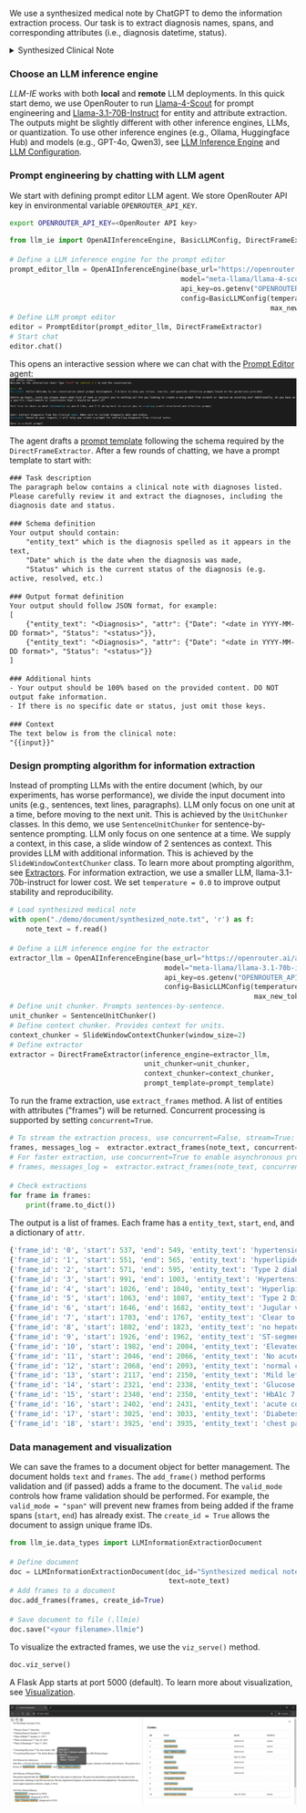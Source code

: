 We use a synthesized medical note by ChatGPT to demo the information extraction process. Our task is to extract diagnosis names, spans, and corresponding attributes (i.e., diagnosis datetime, status).

<details>
<summary>Synthesized Clinical Note</summary>

```txt
### Discharge Summary Note

**Patient Name:** John Doe  
**Medical Record Number:** 12345678  
**Date of Birth:** January 15, 1975  
**Date of Admission:** July 20, 2024  
**Date of Discharge:** July 27, 2024  

**Attending Physician:** Dr. Jane Smith, MD  
**Consulting Physicians:** Dr. Emily Brown, MD (Cardiology), Dr. Michael Green, MD (Pulmonology)

#### Reason for Admission
John Doe, a 49-year-old male, was admitted to the hospital with complaints of chest pain, shortness of breath, and dizziness. The patient has a history of hypertension, hyperlipidemia, and Type 2 diabetes mellitus.

#### History of Present Illness
The patient reported that the chest pain started two days prior to admission. The pain was described as a pressure-like sensation in the central chest, radiating to the left arm and jaw. He also experienced dyspnea on exertion and occasional palpitations. The patient denied any recent upper respiratory infection, cough, or fever.

#### Past Medical History
- Hypertension (diagnosed in 2010)
- Hyperlipidemia (diagnosed in 2015)
- Type 2 Diabetes Mellitus (diagnosed in 2018)

#### Social History
- Former smoker (quit in 2010)
- Occasional alcohol consumption
- Works as an accountant
- Married with two children

#### Family History
- Father: myocardial infarction at age 55
- Mother: Type 2 diabetes mellitus

#### Physical Examination
- **Vital Signs:** Blood pressure 160/95 mmHg, heart rate 88 bpm, respiratory rate 20 breaths/min, temperature 98.6°F, oxygen saturation 96% on room air.
- **General:** Alert and oriented, in mild distress.
- **Cardiovascular:** Regular rhythm, no murmurs, rubs, or gallops. Jugular venous pressure not elevated.
- **Respiratory:** Clear to auscultation bilaterally, no wheezes, rales, or rhonchi.
- **Abdomen:** Soft, non-tender, no hepatosplenomegaly.
- **Extremities:** No edema, pulses 2+ bilaterally.

#### Laboratory and Diagnostic Tests
- **EKG:** ST-segment depression in leads V4-V6.
- **Troponin I:** Elevated at 0.15 ng/mL (normal <0.04 ng/mL).
- **Chest X-ray:** No acute infiltrates, normal cardiac silhouette.
- **Echocardiogram:** Mild left ventricular hypertrophy, ejection fraction 55%.
- **CBC:** WBC 8.5 x 10^3/uL, Hgb 13.5 g/dL, Platelets 250 x 10^3/uL.
- **CMP:** Na 138 mmol/L, K 4.0 mmol/L, BUN 15 mg/dL, Creatinine 0.9 mg/dL, Glucose 180 mg/dL, HbA1c 7.8%.

#### Hospital Course
John Doe was diagnosed with acute coronary syndrome (ACS). He was started on dual antiplatelet therapy with aspirin and clopidogrel, along with high-dose atorvastatin, and a beta-blocker. A cardiology consultation was obtained, and the patient underwent coronary angiography, which revealed a 70% stenosis in the left anterior descending artery. A drug-eluting stent was placed successfully.

Post-procedure, the patient was monitored in the coronary care unit. He remained hemodynamically stable, with no recurrent chest pain. He was gradually advanced to a regular cardiac diet and was ambulating without difficulty by day three of hospitalization. Diabetes management was optimized with the addition of metformin, and his blood pressure was controlled with the continuation of his antihypertensive regimen.

#### Discharge Medications
- Aspirin 81 mg daily
- Clopidogrel 75 mg daily
- Atorvastatin 40 mg daily
- Metoprolol 50 mg twice daily
- Lisinopril 20 mg daily
- Metformin 1000 mg twice daily

#### Discharge Instructions
John Doe was advised to follow a heart-healthy diet, engage in regular physical activity, and monitor his blood glucose levels. He was instructed to avoid smoking and limit alcohol intake. Follow-up appointments were scheduled with his primary care physician, cardiologist, and endocrinologist.

The patient was educated on the signs and symptoms of recurrent chest pain and instructed to seek immediate medical attention if they occur. He was provided with a prescription for a nitroglycerin tablet to use as needed for chest pain.

#### Follow-Up Appointments
- Primary Care Physician: August 3, 2024
- Cardiology: August 10, 2024
- Endocrinology: August 17, 2024

**Discharge Summary Prepared by:**  
Dr. Jane Smith, MD  
July 27, 2024
```

</details>

### Choose an LLM inference engine
*LLM-IE* works with both **local** and **remote** LLM deployments. In this quick start demo, we use OpenRouter to run [Llama-4-Scout](https://huggingface.co/meta-llama/Llama-4-Scout-17B-16E) for prompt engineering and [Llama-3.1-70B-Instruct](https://huggingface.co/meta-llama/Llama-3.1-70B-Instruct) for entity and attribute extraction.
The outputs might be slightly different with other inference engines, LLMs, or quantization. To use other inference engines (e.g., Ollama, Huggingface Hub) and models (e.g., GPT-4o, Qwen3), see [LLM Inference Engine](./llm_inference_engine.md) and [LLM Configuration](./llm_config.md).

### Prompt engineering by chatting with LLM agent
We start with defining prompt editor LLM agent. We store OpenRouter API key in environmental variable `OPENROUTER_API_KEY`.
```bash
export OPENROUTER_API_KEY=<OpenRouter API key>
```

```python
from llm_ie import OpenAIInferenceEngine, BasicLLMConfig, DirectFrameExtractor, PromptEditor, SentenceUnitChunker, SlideWindowContextChunker

# Define a LLM inference engine for the prompt editor
prompt_editor_llm = OpenAIInferenceEngine(base_url="https://openrouter.ai/api/v1", 
                                          model="meta-llama/llama-4-scout", 
                                          api_key=os.getenv("OPENROUTER_API_KEY"),
                                          config=BasicLLMConfig(temperature=0.4, 
                                                                max_new_tokens=4096))
# Define LLM prompt editor
editor = PromptEditor(prompt_editor_llm, DirectFrameExtractor)
# Start chat
editor.chat()
```

This opens an interactive session where we can chat with the [Prompt Editor](./prompt_editor.md) agent:
![chat in terminal](readme_img/terminal_chat.PNG)


The agent drafts a [prompt template](./prompt_templates.md) following the schema required by the ```DirectFrameExtractor```.
After a few rounds of chatting, we have a prompt template to start with:
```text
### Task description
The paragraph below contains a clinical note with diagnoses listed. Please carefully review it and extract the diagnoses, including the diagnosis date and status.

### Schema definition
Your output should contain: 
    "entity_text" which is the diagnosis spelled as it appears in the text,
    "Date" which is the date when the diagnosis was made,
    "Status" which is the current status of the diagnosis (e.g. active, resolved, etc.)

### Output format definition
Your output should follow JSON format, for example:
[
    {"entity_text": "<Diagnosis>", "attr": {"Date": "<date in YYYY-MM-DD format>", "Status": "<status>"}},
    {"entity_text": "<Diagnosis>", "attr": {"Date": "<date in YYYY-MM-DD format>", "Status": "<status>"}}
]

### Additional hints
- Your output should be 100% based on the provided content. DO NOT output fake information.
- If there is no specific date or status, just omit those keys.

### Context
The text below is from the clinical note:
"{{input}}"
```

### Design prompting algorithm for information extraction
Instead of prompting LLMs with the entire document (which, by our experiments, has worse performance), we divide the input document into units (e.g., sentences, text lines, paragraphs). LLM only focus on one unit at a time, before moving to the next unit. This is achieved by the `UnitChunker` classes. In this demo, we use `SentenceUnitChunker` for sentence-by-sentence prompting. LLM only focus on one sentence at a time. We supply a context, in this case, a slide window of 2 sentences as context. This provides LLM with additional information. This is achieved by the `SlideWindowContextChunker` class. To learn more about prompting algorithm, see [Extractors](./extractors.md). For information extraction, we use a smaller LLM, llama-3.1-70b-instruct for lower cost. We set `temperature = 0.0` to improve output stability and reproducibility. 

```python
# Load synthesized medical note
with open("./demo/document/synthesized_note.txt", 'r') as f:
    note_text = f.read()

# Define a LLM inference engine for the extractor
extractor_llm = OpenAIInferenceEngine(base_url="https://openrouter.ai/api/v1", 
                                      model="meta-llama/llama-3.1-70b-instruct", 
                                      api_key=os.getenv("OPENROUTER_API_KEY"),
                                      config=BasicLLMConfig(temperature=0.0, 
                                                            max_new_tokens=1024))
# Define unit chunker. Prompts sentences-by-sentence.
unit_chunker = SentenceUnitChunker()
# Define context chunker. Provides context for units.
context_chunker = SlideWindowContextChunker(window_size=2)
# Define extractor
extractor = DirectFrameExtractor(inference_engine=extractor_llm, 
                                 unit_chunker=unit_chunker,
                                 context_chunker=context_chunker,
                                 prompt_template=prompt_template)
```

To run the frame extraction, use `extract_frames` method. A list of entities with attributes ("frames") will be returned. Concurrent processing is supported by setting `concurrent=True`.
```python
# To stream the extraction process, use concurrent=False, stream=True:
frames, messages_log =  extractor.extract_frames(note_text, concurrent=False, verbose=True, return_messages_log=True)
# For faster extraction, use concurrent=True to enable asynchronous prompting
# frames, messages_log =  extractor.extract_frames(note_text, concurrent=True, return_messages_log=True)

# Check extractions
for frame in frames:
    print(frame.to_dict())
```
The output is a list of frames. Each frame has a `entity_text`, `start`, `end`, and a dictionary of `attr`. 

```python
{'frame_id': '0', 'start': 537, 'end': 549, 'entity_text': 'hypertension', 'attr': {'Status': ''}}
{'frame_id': '1', 'start': 551, 'end': 565, 'entity_text': 'hyperlipidemia', 'attr': {'Status': ''}}
{'frame_id': '2', 'start': 571, 'end': 595, 'entity_text': 'Type 2 diabetes mellitus', 'attr': {'Status': ''}}
{'frame_id': '3', 'start': 991, 'end': 1003, 'entity_text': 'Hypertension', 'attr': {'Date': '2010', 'Status': None}}
{'frame_id': '4', 'start': 1026, 'end': 1040, 'entity_text': 'Hyperlipidemia', 'attr': {'Date': '2015', 'Status': None}}
{'frame_id': '5', 'start': 1063, 'end': 1087, 'entity_text': 'Type 2 Diabetes Mellitus', 'attr': {'Date': '2018', 'Status': None}}
{'frame_id': '6', 'start': 1646, 'end': 1682, 'entity_text': 'Jugular venous pressure not elevated', 'attr': {}}
{'frame_id': '7', 'start': 1703, 'end': 1767, 'entity_text': 'Clear to auscultation bilaterally, no wheezes, rales, or rhonchi', 'attr': {}}
{'frame_id': '8', 'start': 1802, 'end': 1823, 'entity_text': 'no hepatosplenomegaly', 'attr': {}}
{'frame_id': '9', 'start': 1926, 'end': 1962, 'entity_text': 'ST-segment depression in leads V4-V6', 'attr': {}}
{'frame_id': '10', 'start': 1982, 'end': 2004, 'entity_text': 'Elevated at 0.15 ng/mL', 'attr': {'Date': '', 'Status': ''}}
{'frame_id': '11', 'start': 2046, 'end': 2066, 'entity_text': 'No acute infiltrates', 'attr': {}}
{'frame_id': '12', 'start': 2068, 'end': 2093, 'entity_text': 'normal cardiac silhouette', 'attr': {}}
{'frame_id': '13', 'start': 2117, 'end': 2150, 'entity_text': 'Mild left ventricular hypertrophy', 'attr': {'Date': '', 'Status': ''}}
{'frame_id': '14', 'start': 2321, 'end': 2338, 'entity_text': 'Glucose 180 mg/dL', 'attr': {}}
{'frame_id': '15', 'start': 2340, 'end': 2350, 'entity_text': 'HbA1c 7.8%', 'attr': {}}
{'frame_id': '16', 'start': 2402, 'end': 2431, 'entity_text': 'acute coronary syndrome (ACS)', 'attr': {'Date': None, 'Status': None}}
{'frame_id': '17', 'start': 3025, 'end': 3033, 'entity_text': 'Diabetes', 'attr': {}}
{'frame_id': '18', 'start': 3925, 'end': 3935, 'entity_text': 'chest pain', 'attr': {'Date': '', 'Status': ''}}
```

### Data management and visualization
We can save the frames to a document object for better management. The document holds `text` and `frames`. The `add_frame()` method performs validation and (if passed) adds a frame to the document.
The `valid_mode` controls how frame validation should be performed. For example, the `valid_mode = "span"` will prevent new frames from being added if the frame spans (`start`, `end`) has already exist. The `create_id = True` allows the document to assign unique frame IDs.  

```python
from llm_ie.data_types import LLMInformationExtractionDocument

# Define document
doc = LLMInformationExtractionDocument(doc_id="Synthesized medical note",
                                       text=note_text)
# Add frames to a document
doc.add_frames(frames, create_id=True)

# Save document to file (.llmie)
doc.save("<your filename>.llmie")
```

To visualize the extracted frames, we use the ```viz_serve()``` method. 
```python
doc.viz_serve()
```
A Flask App starts at port 5000 (default). To learn more about visualization, see [Visualization](./visualization.md).

![llm-ie demo](readme_img/llm-ie_demo.PNG)